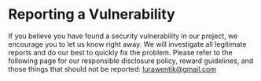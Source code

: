 # Reporting a Vulnerability

If you believe you have found a security vulnerability in our project, we encourage you to let us know right away. We will investigate all legitimate reports and do our best to quickly fix the problem.
Please refer to the following page for our responsible disclosure policy, reward guidelines, and those things that should not be reported: lurawentik@gmail.com
